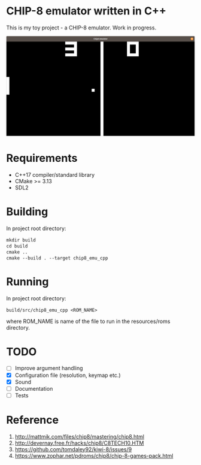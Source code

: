 # CHIP-8 emulator written in C++
This is my toy project - a CHIP-8 emulator. Work in progress.

![main window](https://github.com/Dzonas/chip8-emu-cpp/blob/master/screenshots/main_window.png)

# Requirements
- C++17 compiler/standard library 
- CMake >= 3.13
- SDL2

# Building
In project root directory:
```
mkdir build
cd build
cmake ..
cmake --build . --target chip8_emu_cpp
```

# Running
In project root directory:
```
build/src/chip8_emu_cpp <ROM_NAME>
```
where ROM_NAME is name of the file to run in the resources/roms directory.

# TODO
- [ ] Improve argument handling
- [x] Configuration file (resolution, keymap etc.)
- [x] Sound
- [ ] Documentation
- [ ] Tests

# Reference
1. <http://mattmik.com/files/chip8/mastering/chip8.html>
2. <http://devernay.free.fr/hacks/chip8/C8TECH10.HTM>
3. <https://github.com/tomdaley92/kiwi-8/issues/9>
4. <https://www.zophar.net/pdroms/chip8/chip-8-games-pack.html>
